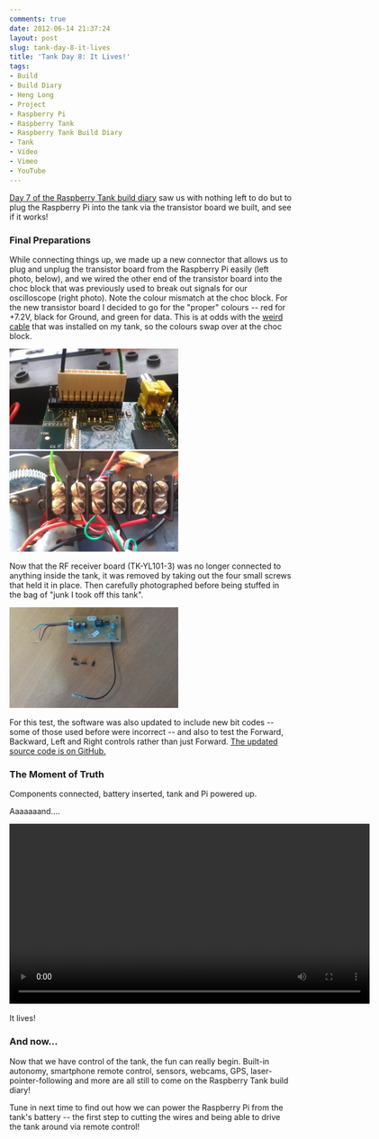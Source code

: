 ```yaml
---
comments: true
date: 2012-06-14 21:37:24
layout: post
slug: tank-day-8-it-lives
title: 'Tank Day 8: It Lives!'
tags:
- Build
- Build Diary
- Heng Long
- Project
- Raspberry Pi
- Raspberry Tank
- Raspberry Tank Build Diary
- Tank
- Video
- Vimeo
- YouTube
---
```


[Day 7 of the Raspberry Tank build diary](../tank-day-7-bridging-the-gap/) saw us with nothing left to do but to plug the Raspberry Pi into the tank via the transistor board we built, and see if it works!

### Final Preparations

While connecting things up, we made up a new connector that allows us to plug and unplug the transistor board from the Raspberry Pi easily (left photo, below), and we wired the other end of the transistor board into the choc block that was previously used to break out signals for our oscilloscope (right photo).  Note the colour mismatch at the choc block. For the new transistor board I decided to go for the "proper" colours -- red for +7.2V, black for Ground, and green for data.  This is at odds with the [weird cable](/projects/tank-day-4-point-of-entry/) that was installed on my tank, so the colours swap over at the choc block.

[![New plug for the Raspberry Pi's GPIO Header](/img/projects/raspberry-tank/IMAG0063-300x179.jpg)](/img/projects/raspberry-tank/IMAG0063.jpg) [![Transistor Board Connected to Choc Block](/img/projects/raspberry-tank/IMAG0065-300x179.jpg)](/img/projects/raspberry-tank/IMAG0065.jpg)

Now that the RF receiver board (TK-YL101-3) was no longer connected to anything inside the tank, it was removed by taking out the four small screws that held it in place.  Then carefully photographed before being stuffed in the bag of "junk I took off this tank".

[![Disconnected TK-YL101-3 Board](/img/projects/raspberry-tank/IMAG0067-e1339705680366-300x179.jpg)](/img/projects/raspberry-tank/IMAG0067.jpg)

For this test, the software was also updated to include new bit codes -- some of those used before were incorrect -- and also to test the Forward, Backward, Left and Right controls rather than just Forward.  [The updated source code is on GitHub.](https://github.com/ianrenton/raspberrytank/tree/38fb9cf42fabca6464da3139ad714e2aab993e15)

### The Moment of Truth

Components connected, battery inserted, tank and Pi powered up.

Aaaaaaand....

<center><video width="640" controls><source src="https://video.ianrenton.com/raspberrytank/motorcontrolfrompi.mp4" type="video/mp4"></video></center>

It lives!

### And now...

Now that we have control of the tank, the fun can really begin.  Built-in autonomy, smartphone remote control, sensors, webcams, GPS, laser-pointer-following and more are all still to come on the Raspberry Tank build diary!

Tune in next time to find out how we can power the Raspberry Pi from the tank's battery -- the first step to cutting the wires and being able to drive the tank around via remote control!
